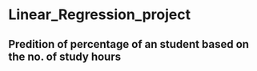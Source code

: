 # Linear_Regression_project
## Predition of percentage of an student based on the no. of study hours

